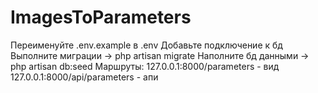 # ImagesToParameters

Переименуйте .env.example в .env
Добавьте подключение к бд
Выполните миграции -> php artisan migrate
Наполните бд данными -> php artisan db:seed
Маршруты:
127.0.0.1:8000/parameters - вид
127.0.0.1:8000/api/parameters - апи

